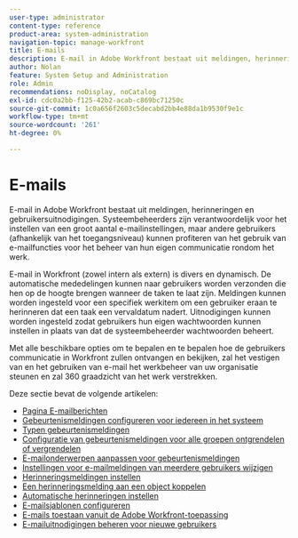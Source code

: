 ```yaml
---
user-type: administrator
content-type: reference
product-area: system-administration
navigation-topic: manage-workfront
title: E-mails
description: E-mail in Adobe Workfront bestaat uit meldingen, herinneringen en gebruikersuitnodigingen. Systeembeheerders zijn verantwoordelijk voor het instellen van een groot aantal e-mailinstellingen, maar andere gebruikers (afhankelijk van het toegangsniveau) kunnen profiteren van het gebruik van e-mailfuncties voor het beheer van hun eigen communicatie rondom het werk.
author: Nolan
feature: System Setup and Administration
role: Admin
recommendations: noDisplay, noCatalog
exl-id: cdc0a2bb-f125-42b2-acab-c869bc71250c
source-git-commit: 1c0a656f2603c5decabd2bb4e88da1b9530f9e1c
workflow-type: tm+mt
source-wordcount: '261'
ht-degree: 0%

---
```


# E-mails

E-mail in Adobe Workfront bestaat uit meldingen, herinneringen en gebruikersuitnodigingen. Systeembeheerders zijn verantwoordelijk voor het instellen van een groot aantal e-mailinstellingen, maar andere gebruikers (afhankelijk van het toegangsniveau) kunnen profiteren van het gebruik van e-mailfuncties voor het beheer van hun eigen communicatie rondom het werk.

E-mail in Workfront (zowel intern als extern) is divers en dynamisch. De automatische mededelingen kunnen naar gebruikers worden verzonden die hen op de hoogte brengen wanneer de taken te laat zijn. Meldingen kunnen worden ingesteld voor een specifiek werkitem om een gebruiker eraan te herinneren dat een taak een vervaldatum nadert. Uitnodigingen kunnen worden ingesteld zodat gebruikers hun eigen wachtwoorden kunnen instellen in plaats van dat de systeembeheerder wachtwoorden beheert.

Met alle beschikbare opties om te bepalen en te bepalen hoe de gebruikers communicatie in Workfront zullen ontvangen en bekijken, zal het vestigen van en het gebruiken van e-mail het werkbeheer van uw organisatie steunen en zal 360 graadzicht van het werk verstrekken.

Deze sectie bevat de volgende artikelen:

* [Pagina E-mailberichten](../../../administration-and-setup/manage-workfront/emails/email-notifications-page.md)
* [Gebeurtenismeldingen configureren voor iedereen in het systeem](../../../administration-and-setup/manage-workfront/emails/configure-event-notifications-for-everyone-in-the-system.md)
* [Typen gebeurtenismeldingen](../../../administration-and-setup/manage-workfront/emails/event-notifications-available-in-wf.md)
* [Configuratie van gebeurtenismeldingen voor alle groepen ontgrendelen of vergrendelen](../../../administration-and-setup/manage-workfront/emails/unlock-configuration-of-event-notifications-for-groups.md)
* [E-mailonderwerpen aanpassen voor gebeurtenismeldingen](../../../administration-and-setup/manage-workfront/emails/custom-email-subjects-event-notification.md)
* [Instellingen voor e-mailmeldingen van meerdere gebruikers wijzigen](../../../administration-and-setup/manage-workfront/emails/modify-email-notification-settings-user-profiles.md)
* [Herinneringsmeldingen instellen](../../../administration-and-setup/manage-workfront/emails/set-up-reminder-notifications.md)
* [Een herinneringsmelding aan een object koppelen](../../../workfront-basics/using-notifications/attach-reminder-notification-object.md)
* [Automatische herinneringen instellen](../../../administration-and-setup/manage-workfront/emails/setting-up-automatic-reminders.md)
* [E-mailsjablonen configureren](../../../administration-and-setup/manage-workfront/emails/configure-email-templates.md)
* [E-mails toestaan vanuit de Adobe Workfront-toepassing](../../../administration-and-setup/manage-workfront/emails/allow-emails-from-wf-app.md)
* [E-mailuitnodigingen beheren voor nieuwe gebruikers](../../../administration-and-setup/manage-workfront/emails/manage-email-invitations.md)
